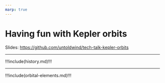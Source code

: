 ```yaml
---
marp: true
---
```


# Having fun with Kepler orbits

Slides: https://github.com/untoldwind/tech-talk-kepler-orbits

---

!!!include(history.md)!!!

---

!!!include(orbital-elements.md)!!!

